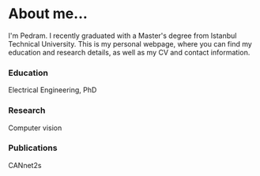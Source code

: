 # About me...
I'm Pedram. I recently graduated with a Master's degree from Istanbul Technical University. This is my personal webpage, where you can find my education and research details, as well as my CV and contact information.

### Education
Electrical Engineering, PhD

### Research
Computer vision

### Publications
CANnet2s
